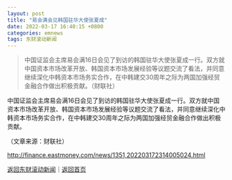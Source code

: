 ```yaml
---
layout: post
title: "易会满会见韩国驻华大使张夏成"
date: 2022-03-17 16:40:15 +0800
categories: emnews
tags: 东财滚动新闻
---
```

> 中国证监会主席易会满16日会见了到访的韩国驻华大使张夏成一行。双方就中国资本市场改革开放、韩国资本市场发展经验等议题交流了看法，并同意继续深化中韩资本市场务实合作，在中韩建交30周年之际为两国加强经贸金融合作做出积极贡献。（财联社）

<p>中国证监会主席易会满16日会见了到访的韩国驻华大使张夏成一行。双方就中国资本市场改革开放、韩国资本市场发展经验等议题交流了看法，并同意继续深化中韩资本市场务实合作，在中韩建交30周年之际为两国加强经贸金融合作做出积极贡献。</p><p class="em_media">（文章来源：财联社）</p>

<http://finance.eastmoney.com/news/1351,202203172314005024.html>

[返回东财滚动新闻](//finews.withounder.com/emnews/)｜[返回首页](//finews.withounder.com/)